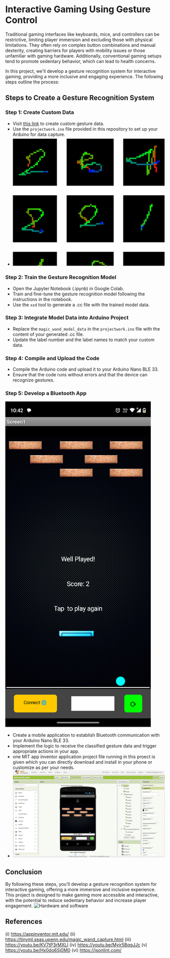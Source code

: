 # Interactive Gaming Using Gesture Control

Traditional gaming interfaces like keyboards, mice, and controllers can be restrictive, limiting player immersion and excluding those with physical limitations. They often rely on complex button combinations and manual dexterity, creating barriers for players with mobility issues or those unfamiliar with gaming hardware. Additionally, conventional gaming setups tend to promote sedentary behavior, which can lead to health concerns.

In this project, we'll develop a gesture recognition system for interactive gaming, providing a more inclusive and engaging experience. The following steps outline the process:

## Steps to Create a Gesture Recognition System

### Step 1: Create Custom Data
- Visit [this link](https://tinyml.seas.upenn.edu/magic_wand_capture.html) to create custom gesture data.
- Use the `projectwork.ino` file provided in this repository to set up your Arduino for data capture.
- ![gestures](Images/gestures.png)

### Step 2: Train the Gesture Recognition Model
- Open the Jupyter Notebook (.ipynb) in Google Colab.
- Train and fine-tune the gesture recognition model following the instructions in the notebook.
- Use the `xxd` tool to generate a .cc file with the trained model data.

### Step 3: Integrate Model Data into Arduino Project
- Replace the `magic_wand_model_data` in the `projectwork.ino` file with the content of your generated .cc file.
- Update the label number and the label names to match your custom data.

### Step 4: Compile and Upload the Code
- Compile the Arduino code and upload it to your Arduino Nano BLE 33.
- Ensure that the code runs without errors and that the device can recognize gestures.

### Step 5: Develop a Bluetooth App
![Developing a Bluetooth App](Images/App.png)
- Create a mobile application to establish Bluetooth communication with your Arduino Nano BLE 33.
- Implement the logic to receive the classified gesture data and trigger appropriate actions in your app.
- one MIT app inventor application project file running in this proect is given which you can directly download and install in your phone or customize as per your needs.
- ![Designer](Images/App_design.png)


## Conclusion
By following these steps, you'll develop a gesture recognition system for interactive gaming, offering a more immersive and inclusive experience. This project is designed to make gaming more accessible and interactive, with the potential to reduce sedentary behavior and increase player engagement.
![Hardware and software](Images/Hardwareandsoftware.png)

## References
(i) https://appinventor.mit.edu/
(ii) https://tinyml.seas.upenn.edu/magic_wand_capture.html
(iii) https://youtu.be/KV7tP3rMXLI
(iv) https://youtu.be/Myir5BqgJJc
(v) https://youtu.be/Hx0do6Sj0M0
(vi) https://jsonlint.com/

